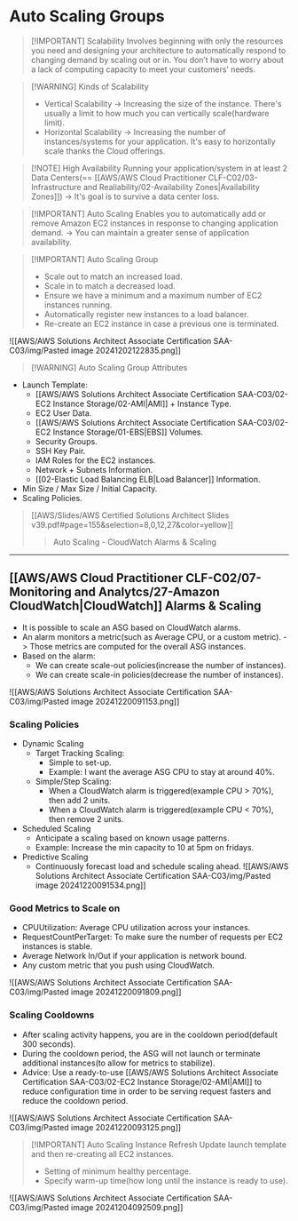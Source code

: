 # Auto Scaling Groups

> [!IMPORTANT] Scalability
> Involves beginning with only the resources you need and designing your architecture to automatically respond to changing demand by scaling out or in. 
> You don’t have to worry about a lack of computing capacity to meet your customers’ needs.

> [!WARNING] Kinds of Scalability
> - Vertical Scalability -> Increasing the size of the instance. There's usually a limit to how much you can vertically scale(hardware limit).
> - Horizontal Scalability -> Increasing the number of instances/systems for your application. It's easy to horizontally scale thanks the Cloud offerings.


> [!NOTE] High Availability
> Running your application/system in at least 2 Data Centers(== [[AWS/AWS Cloud Practitioner CLF-C02/03-Infrastructure and Realiability/02-Availability Zones|Availability Zones]]) -> It's goal is to survive a data center loss.


> [!IMPORTANT] Auto Scaling
> Enables you to automatically add or remove Amazon EC2 instances in response to changing application demand. -> You can maintain a greater sense of application availability.


> [!IMPORTANT] Auto Scaling Group
> - Scale out to match an increased load.
> - Scale in to match a decreased load.
> - Ensure we have a minimum and a maximum number of EC2 instances running.
> - Automatically register new instances to a load balancer.
> - Re-create an EC2 instance in case a previous one is terminated.

![[AWS/AWS Solutions Architect Associate Certification SAA-C03/img/Pasted image 20241202122835.png]]


> [!WARNING] Auto Scaling Group Attributes
- Launch Template:
	- [[AWS/AWS Solutions Architect Associate Certification SAA-C03/02-EC2 Instance Storage/02-AMI|AMI]] + Instance Type.
	- EC2 User Data.
	- [[AWS/AWS Solutions Architect Associate Certification SAA-C03/02-EC2 Instance Storage/01-EBS|EBS]] Volumes.
	- Security Groups.
	- SSH Key Pair.
	- IAM Roles for the EC2 instances.
	- Network + Subnets Information.
	- [[02-Elastic Load Balancing ELB|Load Balancer]] Information.
- Min Size / Max Size / Initial Capacity.
- Scaling Policies.

> [[AWS/Slides/AWS Certified Solutions Architect Slides v39.pdf#page=155&selection=8,0,12,27&color=yellow]]
> > Auto Scaling - CloudWatch Alarms & Scaling

---

## [[AWS/AWS Cloud Practitioner CLF-C02/07-Monitoring and Analytcs/27-Amazon CloudWatch|CloudWatch]] Alarms & Scaling
- It is possible to scale an ASG based on CloudWatch alarms.
- An alarm monitors a metric(such as Average CPU, or a custom metric). -> Those metrics are computed for the overall ASG instances.
- Based on the alarm:
	- We can create scale-out policies(increase the number of instances).
	- We can create scale-in policies(decrease the number of instances).

![[AWS/AWS Solutions Architect Associate Certification SAA-C03/img/Pasted image 20241220091153.png]]

### Scaling Policies
- Dynamic Scaling
	- Target Tracking Scaling:
		- Simple to set-up.
		- Example: I want the average ASG CPU to stay at around 40%.
	- Simple/Step Scaling:
		- When a CloudWatch alarm is triggered(example CPU > 70%), then add 2 units.
		- When a CloudWatch alarm is triggered(example CPU < 70%), then remove 2 units.
- Scheduled Scaling
	- Anticipate a scaling based on known usage patterns.
	- Example: Increase the min capacity to 10 at 5pm on fridays.
- Predictive Scaling
	- Continuously forecast load and schedule scaling ahead.
	![[AWS/AWS Solutions Architect Associate Certification SAA-C03/img/Pasted image 20241220091534.png]]

### Good Metrics to Scale on
- CPUUtilization: Average CPU utilization across your instances.
- RequestCountPerTarget: To make sure the number of requests per EC2 instances is stable.
- Average Network In/Out if your application is network bound.
- Any custom metric that you push using CloudWatch.

![[AWS/AWS Solutions Architect Associate Certification SAA-C03/img/Pasted image 20241220091809.png]]

### Scaling Cooldowns
- After scaling activity happens, you are in the cooldown period(default 300 seconds).
- During the cooldown period, the ASG will not launch or terminate additional instances(to allow for metrics to stabilize).
- Advice: Use a ready-to-use [[AWS/AWS Solutions Architect Associate Certification SAA-C03/02-EC2 Instance Storage/02-AMI|AMI]] to reduce configuration time in order to be serving request fasters and reduce the cooldown period.

![[AWS/AWS Solutions Architect Associate Certification SAA-C03/img/Pasted image 20241220093125.png]]


> [!IMPORTANT] Auto Scaling Instance Refresh
> Update launch template and then re-creating all EC2 instances.
> - Setting of minimum healthy percentage.
> - Specify warm-up time(how long until the instance is ready to use).

![[AWS/AWS Solutions Architect Associate Certification SAA-C03/img/Pasted image 20241204092509.png]]